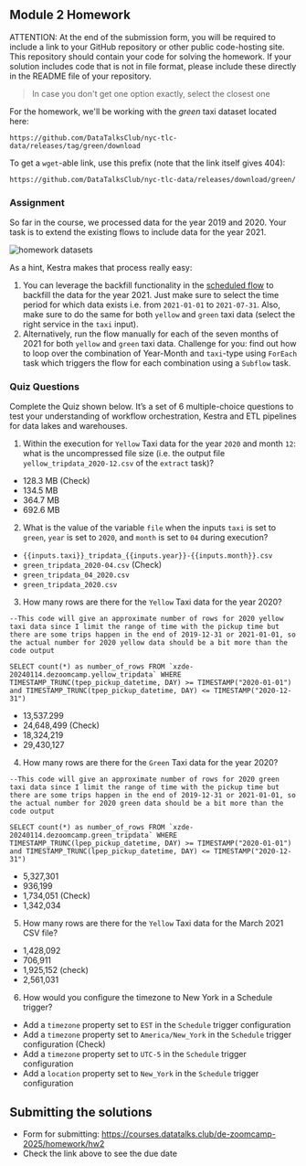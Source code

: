 ## Module 2 Homework

ATTENTION: At the end of the submission form, you will be required to include a link to your GitHub repository or other public code-hosting site. This repository should contain your code for solving the homework. If your solution includes code that is not in file format, please include these directly in the README file of your repository.

> In case you don't get one option exactly, select the closest one 

For the homework, we'll be working with the _green_ taxi dataset located here:

`https://github.com/DataTalksClub/nyc-tlc-data/releases/tag/green/download`

To get a `wget`-able link, use this prefix (note that the link itself gives 404):

`https://github.com/DataTalksClub/nyc-tlc-data/releases/download/green/`

### Assignment

So far in the course, we processed data for the year 2019 and 2020. Your task is to extend the existing flows to include data for the year 2021.

![homework datasets](../../../02-workflow-orchestration/images/homework.png)

As a hint, Kestra makes that process really easy:
1. You can leverage the backfill functionality in the [scheduled flow](../../../02-workflow-orchestration/flows/07_gcp_taxi_scheduled.yaml) to backfill the data for the year 2021. Just make sure to select the time period for which data exists i.e. from `2021-01-01` to `2021-07-31`. Also, make sure to do the same for both `yellow` and `green` taxi data (select the right service in the `taxi` input).
2. Alternatively, run the flow manually for each of the seven months of 2021 for both `yellow` and `green` taxi data. Challenge for you: find out how to loop over the combination of Year-Month and `taxi`-type using `ForEach` task which triggers the flow for each combination using a `Subflow` task.

### Quiz Questions

Complete the Quiz shown below. It’s a set of 6 multiple-choice questions to test your understanding of workflow orchestration, Kestra and ETL pipelines for data lakes and warehouses.

1) Within the execution for `Yellow` Taxi data for the year `2020` and month `12`: what is the uncompressed file size (i.e. the output file `yellow_tripdata_2020-12.csv` of the `extract` task)?
- 128.3 MB (Check)
- 134.5 MB
- 364.7 MB
- 692.6 MB

2) What is the value of the variable `file` when the inputs `taxi` is set to `green`, `year` is set to `2020`, and `month` is set to `04` during execution?
- `{{inputs.taxi}}_tripdata_{{inputs.year}}-{{inputs.month}}.csv` 
- `green_tripdata_2020-04.csv` (Check)
- `green_tripdata_04_2020.csv`
- `green_tripdata_2020.csv`

3) How many rows are there for the `Yellow` Taxi data for the year 2020?
```
--This code will give an approximate number of rows for 2020 yellow taxi data since I limit the range of time with the pickup time but there are some trips happen in the end of 2019-12-31 or 2021-01-01, so the actual number for 2020 yellow data should be a bit more than the code output

SELECT count(*) as number_of_rows FROM `xzde-20240114.dezoomcamp.yellow_tripdata` WHERE TIMESTAMP_TRUNC(tpep_pickup_datetime, DAY) >= TIMESTAMP("2020-01-01") and TIMESTAMP_TRUNC(tpep_pickup_datetime, DAY) <= TIMESTAMP("2020-12-31")

```

- 13,537.299
- 24,648,499 (Check)
- 18,324,219
- 29,430,127

4) How many rows are there for the `Green` Taxi data for the year 2020?
```
--This code will give an approximate number of rows for 2020 green taxi data since I limit the range of time with the pickup time but there are some trips happen in the end of 2019-12-31 or 2021-01-01, so the actual number for 2020 green data should be a bit more than the code output

SELECT count(*) as number_of_rows FROM `xzde-20240114.dezoomcamp.green_tripdata` WHERE TIMESTAMP_TRUNC(lpep_pickup_datetime, DAY) >= TIMESTAMP("2020-01-01") and TIMESTAMP_TRUNC(lpep_pickup_datetime, DAY) <= TIMESTAMP("2020-12-31")

```
- 5,327,301
- 936,199
- 1,734,051 (Check)
- 1,342,034

5) How many rows are there for the `Yellow` Taxi data for the March 2021 CSV file?
- 1,428,092
- 706,911
- 1,925,152 (check)
- 2,561,031

6) How would you configure the timezone to New York in a Schedule trigger?
- Add a `timezone` property set to `EST` in the `Schedule` trigger configuration  
- Add a `timezone` property set to `America/New_York` in the `Schedule` trigger configuration (Check)
- Add a `timezone` property set to `UTC-5` in the `Schedule` trigger configuration
- Add a `location` property set to `New_York` in the `Schedule` trigger configuration  


## Submitting the solutions

* Form for submitting: https://courses.datatalks.club/de-zoomcamp-2025/homework/hw2
* Check the link above to see the due date
